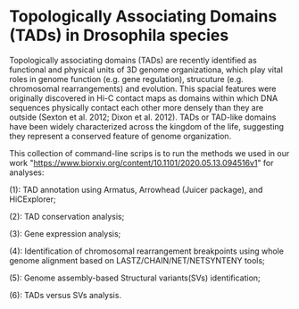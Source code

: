 # Topologically Associating Domains (TADs) in Drosophila species

Topologically associating domains (TADs) are recently identified as functional and physical units of 3D genome organizationa, which play vital roles in genome function (e.g. gene regulation), strucuture (e.g. chromosomal rearrangements) and evolution. This spacial features were originally discovered in Hi-C contact maps as domains within which DNA sequences physically contact each other more densely than they are outside (Sexton et al. 2012; Dixon et al. 2012). TADs or TAD-like domains have been widely characterized across the kingdom of the life, suggesting they represent a conserved feature of genome organization. 

This collection of command-line scrips is to run the methods we used in our work "https://www.biorxiv.org/content/10.1101/2020.05.13.094516v1" for analyses:

(1):   TAD annotation using Armatus, Arrowhead (Juicer package), and HiCExplorer;

(2):   TAD conservation analysis;

(3):   Gene expression analysis;

(4):   Identification of chromosomal rearrangement breakpoints using whole genome alignment based on LASTZ/CHAIN/NET/NETSYNTENY tools;

(5):   Genome assembly-based Structural variants(SVs) identification;

(6):   TADs versus SVs analysis.
